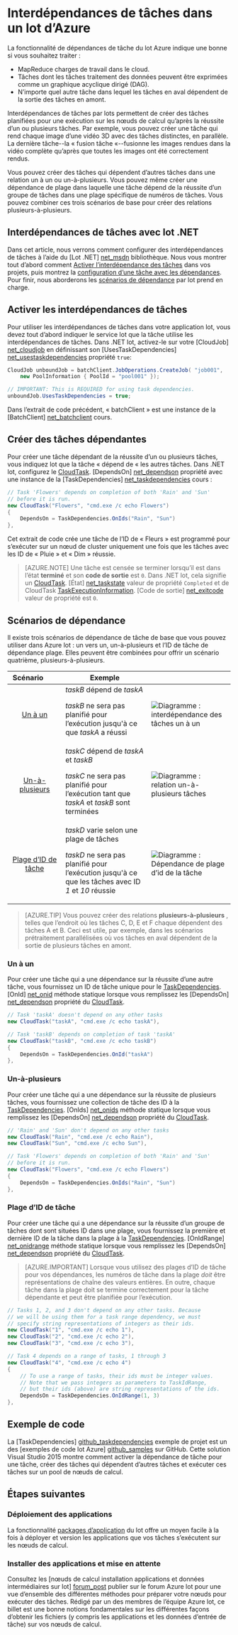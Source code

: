 <properties
    pageTitle="Interdépendances dans Azure lot | Microsoft Azure"
    description="Créer des tâches qui dépendent de la réussite d’autres tâches de traitement de style MapReduce et des données similaires volumineux dans Azure lot les charges de travail."
    services="batch"
    documentationCenter=".net"
    authors="mmacy"
    manager="timlt"
    editor="" />

<tags
    ms.service="batch"
    ms.devlang="multiple"
    ms.topic="article"
    ms.tgt_pltfrm="vm-windows"
    ms.workload="big-compute"
    ms.date="09/28/2016"
    ms.author="marsma" />

# <a name="task-dependencies-in-azure-batch"></a>Interdépendances de tâches dans un lot d’Azure

La fonctionnalité de dépendances de tâche du lot Azure indique une bonne si vous souhaitez traiter :

- MapReduce charges de travail dans le cloud.
- Tâches dont les tâches traitement des données peuvent être exprimées comme un graphique acyclique dirigé (DAG).
- N’importe quel autre tâche dans lequel les tâches en aval dépendent de la sortie des tâches en amont.

Interdépendances de tâches par lots permettent de créer des tâches planifiées pour une exécution sur les nœuds de calcul qu’après la réussite d’un ou plusieurs tâches. Par exemple, vous pouvez créer une tâche qui rend chaque image d’une vidéo 3D avec des tâches distinctes, en parallèle. La dernière tâche--la « fusion tâche «--fusionne les images rendues dans la vidéo complète qu’après que toutes les images ont été correctement rendus.

Vous pouvez créer des tâches qui dépendent d’autres tâches dans une relation un à un ou un-à-plusieurs. Vous pouvez même créer une dépendance de plage dans laquelle une tâche dépend de la réussite d’un groupe de tâches dans une plage spécifique de numéros de tâches. Vous pouvez combiner ces trois scénarios de base pour créer des relations plusieurs-à-plusieurs.

## <a name="task-dependencies-with-batch-net"></a>Interdépendances de tâches avec lot .NET

Dans cet article, nous verrons comment configurer des interdépendances de tâches à l’aide du [Lot .NET] [ net_msdn] bibliothèque. Nous vous montrer tout d’abord comment [Activer l’interdépendance des tâches](#enable-task-dependencies) dans vos projets, puis montrez la [configuration d’une tâche avec les dépendances](#create-dependent-tasks). Pour finir, nous aborderons les [scénarios de dépendance](#dependency-scenarios) par lot prend en charge.

## <a name="enable-task-dependencies"></a>Activer les interdépendances de tâches

Pour utiliser les interdépendances de tâches dans votre application lot, vous devez tout d’abord indiquer le service lot que la tâche utilise les interdépendances de tâches. Dans .NET lot, activez-le sur votre [CloudJob] [ net_cloudjob] en définissant son [UsesTaskDependencies] [ net_usestaskdependencies] propriété `true`:

```csharp
CloudJob unboundJob = batchClient.JobOperations.CreateJob( "job001",
    new PoolInformation { PoolId = "pool001" });

// IMPORTANT: This is REQUIRED for using task dependencies.
unboundJob.UsesTaskDependencies = true;
```

Dans l’extrait de code précédent, « batchClient » est une instance de la [BatchClient] [ net_batchclient] cours.

## <a name="create-dependent-tasks"></a>Créer des tâches dépendantes

Pour créer une tâche dépendant de la réussite d’un ou plusieurs tâches, vous indiquez lot que la tâche « dépend de « les autres tâches. Dans .NET lot, configurez le [CloudTask][net_cloudtask]. [DependsOn] [net_dependson] propriété avec une instance de la [TaskDependencies] [ net_taskdependencies] cours :

```csharp
// Task 'Flowers' depends on completion of both 'Rain' and 'Sun'
// before it is run.
new CloudTask("Flowers", "cmd.exe /c echo Flowers")
{
    DependsOn = TaskDependencies.OnIds("Rain", "Sun")
},
```

Cet extrait de code crée une tâche de l’ID de « Fleurs » est programmé pour s’exécuter sur un nœud de cluster uniquement une fois que les tâches avec les ID de « Pluie » et « Dim » réussie.

 > [AZURE.NOTE] Une tâche est censée se terminer lorsqu’il est dans l’état **terminé** et son **code de sortie** est `0`. Dans .NET lot, cela signifie un [CloudTask][net_cloudtask]. [État] [net_taskstate] valeur de propriété `Completed` et de CloudTask [TaskExecutionInformation][net_taskexecutioninformation]. [Code de sortie] [net_exitcode] valeur de propriété est `0`.

## <a name="dependency-scenarios"></a>Scénarios de dépendance

Il existe trois scénarios de dépendance de tâche de base que vous pouvez utiliser dans Azure lot : un vers un, un-à-plusieurs et l’ID de tâche de dépendance plage. Elles peuvent être combinées pour offrir un scénario quatrième, plusieurs-à-plusieurs.

 Scénario&nbsp;&nbsp;&nbsp;&nbsp;&nbsp;&nbsp;&nbsp; | Exemple | |
 :-------------------: | ------------------- | -------------------
 [Un à un](#one-to-one) | *taskB* dépend de *taskA* <p/> *taskB* ne sera pas planifié pour l’exécution jusqu'à ce que *taskA* a réussi | ![Diagramme : interdépendance des tâches un à un][1]
 [Un-à-plusieurs](#one-to-many) | *taskC* dépend de *taskA* et *taskB* <p/> *taskC* ne sera pas planifié pour l’exécution tant que *taskA* et *taskB* sont terminées | ![Diagramme : relation un-à-plusieurs tâches][2]
 [Plage d’ID de tâche](#task-id-range) | *taskD* varie selon une plage de tâches <p/> *taskD* ne sera pas planifié pour l’exécution jusqu'à ce que les tâches avec ID *1* et *10* réussie | ![Diagramme : Dépendance de plage d’id de la tâche][3]

>[AZURE.TIP] Vous pouvez créer des relations **plusieurs-à-plusieurs** , telles que l’endroit où les tâches C, D, E et F chaque dépendent des tâches A et B. Ceci est utile, par exemple, dans les scénarios prétraitement parallélisées où vos tâches en aval dépendent de la sortie de plusieurs tâches en amont.

### <a name="one-to-one"></a>Un à un

Pour créer une tâche qui a une dépendance sur la réussite d’une autre tâche, vous fournissez un ID de tâche unique pour le [TaskDependencies][net_taskdependencies]. [OnId] [net_onid] méthode statique lorsque vous remplissez les [DependsOn] [ net_dependson] propriété du [CloudTask][net_cloudtask].

```csharp
// Task 'taskA' doesn't depend on any other tasks
new CloudTask("taskA", "cmd.exe /c echo taskA"),

// Task 'taskB' depends on completion of task 'taskA'
new CloudTask("taskB", "cmd.exe /c echo taskB")
{
    DependsOn = TaskDependencies.OnId("taskA")
},
```

### <a name="one-to-many"></a>Un-à-plusieurs

Pour créer une tâche qui a une dépendance sur la réussite de plusieurs tâches, vous fournissez une collection de tâche des ID à la [TaskDependencies][net_taskdependencies]. [OnIds] [net_onids] méthode statique lorsque vous remplissez les [DependsOn] [ net_dependson] propriété du [CloudTask][net_cloudtask].

```csharp
// 'Rain' and 'Sun' don't depend on any other tasks
new CloudTask("Rain", "cmd.exe /c echo Rain"),
new CloudTask("Sun", "cmd.exe /c echo Sun"),

// Task 'Flowers' depends on completion of both 'Rain' and 'Sun'
// before it is run.
new CloudTask("Flowers", "cmd.exe /c echo Flowers")
{
    DependsOn = TaskDependencies.OnIds("Rain", "Sun")
},
```

### <a name="task-id-range"></a>Plage d’ID de tâche

Pour créer une tâche qui a une dépendance sur la réussite d’un groupe de tâches dont sont situées ID dans une plage, vous fournissez la première et dernière ID de la tâche dans la plage à la [TaskDependencies][net_taskdependencies]. [OnIdRange] [net_onidrange] méthode statique lorsque vous remplissez les [DependsOn] [ net_dependson] propriété du [CloudTask][net_cloudtask].

>[AZURE.IMPORTANT] Lorsque vous utilisez des plages d’ID de tâche pour vos dépendances, les numéros de tâche dans la plage *doit* être représentations de chaîne des valeurs entières. En outre, chaque tâche dans la plage doit se termine correctement pour la tâche dépendante et peut être planifiée pour l’exécution.

```csharp
// Tasks 1, 2, and 3 don't depend on any other tasks. Because
// we will be using them for a task range dependency, we must
// specify string representations of integers as their ids.
new CloudTask("1", "cmd.exe /c echo 1"),
new CloudTask("2", "cmd.exe /c echo 2"),
new CloudTask("3", "cmd.exe /c echo 3"),

// Task 4 depends on a range of tasks, 1 through 3
new CloudTask("4", "cmd.exe /c echo 4")
{
    // To use a range of tasks, their ids must be integer values.
    // Note that we pass integers as parameters to TaskIdRange,
    // but their ids (above) are string representations of the ids.
    DependsOn = TaskDependencies.OnIdRange(1, 3)
},
```

## <a name="code-sample"></a>Exemple de code

La [TaskDependencies] [ github_taskdependencies] exemple de projet est un des [exemples de code lot Azure] [ github_samples] sur GitHub. Cette solution Visual Studio 2015 montre comment activer la dépendance de tâche pour une tâche, créer des tâches qui dépendent d’autres tâches et exécuter ces tâches sur un pool de nœuds de calcul.

## <a name="next-steps"></a>Étapes suivantes

### <a name="application-deployment"></a>Déploiement des applications

La fonctionnalité [packages d’application](batch-application-packages.md) du lot offre un moyen facile à la fois à déployer et version les applications que vos tâches s’exécutent sur les nœuds de calcul.

### <a name="installing-applications-and-staging-data"></a>Installer des applications et mise en attente

Consultez les [nœuds de calcul installation applications et données intermédiaires sur lot] [ forum_post] publier sur le forum Azure lot pour une vue d’ensemble des différentes méthodes pour préparer votre nœuds pour exécuter des tâches. Rédigé par un des membres de l’équipe Azure lot, ce billet est une bonne notions fondamentales sur les différentes façons d’obtenir les fichiers (y compris les applications et les données d’entrée de tâche) sur vos nœuds de calcul.

[forum_post]: https://social.msdn.microsoft.com/Forums/en-US/87b19671-1bdf-427a-972c-2af7e5ba82d9/installing-applications-and-staging-data-on-batch-compute-nodes?forum=azurebatch
[github_taskdependencies]: https://github.com/Azure/azure-batch-samples/tree/master/CSharp/ArticleProjects/TaskDependencies
[github_samples]: https://github.com/Azure/azure-batch-samples
[net_batchclient]: https://msdn.microsoft.com/library/azure/microsoft.azure.batch.batchclient.aspx
[net_cloudjob]: https://msdn.microsoft.com/library/azure/microsoft.azure.batch.cloudjob.aspx
[net_cloudtask]: https://msdn.microsoft.com/library/azure/microsoft.azure.batch.cloudtask.aspx
[net_dependson]: https://msdn.microsoft.com/library/azure/microsoft.azure.batch.cloudtask.dependson.aspx
[net_exitcode]: https://msdn.microsoft.com/library/azure/microsoft.azure.batch.taskexecutioninformation.exitcode.aspx
[net_msdn]: https://msdn.microsoft.com/library/azure/mt348682.aspx
[net_onid]: https://msdn.microsoft.com/library/microsoft.azure.batch.taskdependencies.onid.aspx
[net_onids]: https://msdn.microsoft.com/library/microsoft.azure.batch.taskdependencies.onids.aspx
[net_onidrange]: https://msdn.microsoft.com/library/microsoft.azure.batch.taskdependencies.onidrange.aspx
[net_taskexecutioninformation]: https://msdn.microsoft.com/library/azure/microsoft.azure.batch.taskexecutioninformation.aspx
[net_taskstate]: https://msdn.microsoft.com/library/azure/microsoft.azure.batch.common.taskstate.aspx
[net_usestaskdependencies]: https://msdn.microsoft.com/library/azure/microsoft.azure.batch.cloudjob.usestaskdependencies.aspx
[net_taskdependencies]: https://msdn.microsoft.com/library/azure/microsoft.azure.batch.taskdependencies.aspx

[1]: ./media/batch-task-dependency/01_one_to_one.png "Diagramme : relation un à un"
[2]: ./media/batch-task-dependency/02_one_to_many.png "Diagramme : relation un-à-plusieurs"
[3]: ./media/batch-task-dependency/03_task_id_range.png "Diagramme : dépendance de plage d’id de la tâche"
